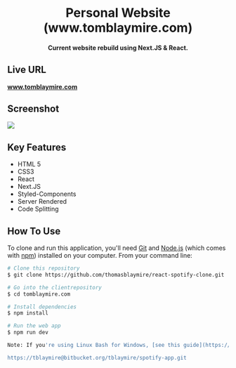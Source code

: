 <h1 align="center">
  Personal Website (www.tomblaymire.com)
  <br>
</h1>

<h4 align="center">Current website rebuild using Next.JS & React.</h4>

## Live URL

<strong>www.tomblaymire.com</strong>

## Screenshot

![](https://github.com/thomasblaymire/tomblaymire.com/blob/master/screenshot.png)

## Key Features

- HTML 5
- CSS3
- React
- Next.JS
- Styled-Components
- Server Rendered
- Code Splitting

## How To Use

To clone and run this application, you'll need [Git](https://git-scm.com) and [Node.js](https://nodejs.org/en/download/) (which comes with [npm](http://npmjs.com)) installed on your computer. From your command line:

```bash
# Clone this repository
$ git clone https://github.com/thomasblaymire/react-spotify-clone.git

# Go into the clientrepository
$ cd tomblaymire.com

# Install dependencies
$ npm install

# Run the web app
$ npm run dev

Note: If you're using Linux Bash for Windows, [see this guide](https://www.howtogeek.com/261575/how-to-run-graphical-linux-desktop-applications-from-windows-10s-bash-shell/) or use `node` from the command prompt.

https://tblaymire@bitbucket.org/tblaymire/spotify-app.git
```
